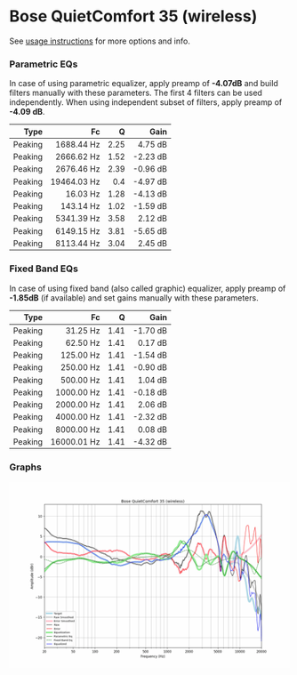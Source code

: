# Bose QuietComfort 35 (wireless)
See [usage instructions](https://github.com/jaakkopasanen/AutoEq#usage) for more options and info.

### Parametric EQs
In case of using parametric equalizer, apply preamp of **-4.07dB** and build filters manually
with these parameters. The first 4 filters can be used independently.
When using independent subset of filters, apply preamp of **-4.09 dB**.

| Type    | Fc          |    Q | Gain     |
|--------:|------------:|-----:|---------:|
| Peaking | 1688.44 Hz  | 2.25 | 4.75 dB  |
| Peaking | 2666.62 Hz  | 1.52 | -2.23 dB |
| Peaking | 2676.46 Hz  | 2.39 | -0.96 dB |
| Peaking | 19464.03 Hz | 0.4  | -4.97 dB |
| Peaking | 16.03 Hz    | 1.28 | -4.13 dB |
| Peaking | 143.14 Hz   | 1.02 | -1.59 dB |
| Peaking | 5341.39 Hz  | 3.58 | 2.12 dB  |
| Peaking | 6149.15 Hz  | 3.81 | -5.65 dB |
| Peaking | 8113.44 Hz  | 3.04 | 2.45 dB  |

### Fixed Band EQs
In case of using fixed band (also called graphic) equalizer, apply preamp of **-1.85dB**
(if available) and set gains manually with these parameters.

| Type    | Fc          |    Q | Gain     |
|--------:|------------:|-----:|---------:|
| Peaking | 31.25 Hz    | 1.41 | -1.70 dB |
| Peaking | 62.50 Hz    | 1.41 | 0.17 dB  |
| Peaking | 125.00 Hz   | 1.41 | -1.54 dB |
| Peaking | 250.00 Hz   | 1.41 | -0.90 dB |
| Peaking | 500.00 Hz   | 1.41 | 1.04 dB  |
| Peaking | 1000.00 Hz  | 1.41 | -0.18 dB |
| Peaking | 2000.00 Hz  | 1.41 | 2.06 dB  |
| Peaking | 4000.00 Hz  | 1.41 | -2.32 dB |
| Peaking | 8000.00 Hz  | 1.41 | 0.08 dB  |
| Peaking | 16000.01 Hz | 1.41 | -4.32 dB |

### Graphs
![](./Bose%20QuietComfort%2035%20(wireless).png)